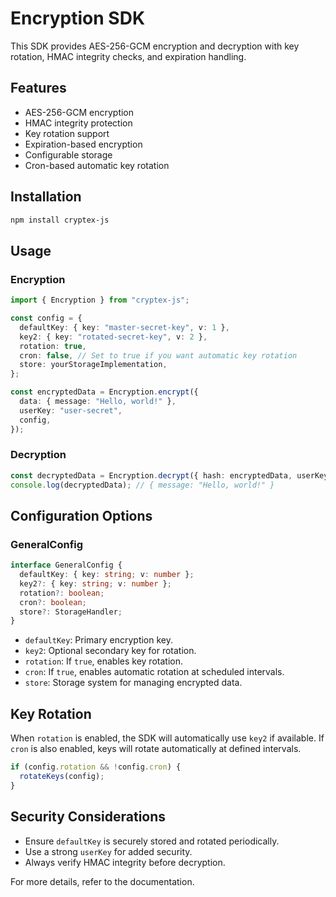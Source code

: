 # Encryption SDK

This SDK provides AES-256-GCM encryption and decryption with key rotation, HMAC integrity checks, and expiration handling.

## Features
- AES-256-GCM encryption
- HMAC integrity protection
- Key rotation support
- Expiration-based encryption
- Configurable storage
- Cron-based automatic key rotation

## Installation
```sh
npm install cryptex-js
```

## Usage

### Encryption
```ts
import { Encryption } from "cryptex-js";

const config = {
  defaultKey: { key: "master-secret-key", v: 1 },
  key2: { key: "rotated-secret-key", v: 2 },
  rotation: true,
  cron: false, // Set to true if you want automatic key rotation
  store: yourStorageImplementation,
};

const encryptedData = Encryption.encrypt({
  data: { message: "Hello, world!" },
  userKey: "user-secret",
  config,
});
```

### Decryption
```ts
const decryptedData = Encryption.decrypt({ hash: encryptedData, userKey: "user-secret", config });
console.log(decryptedData); // { message: "Hello, world!" }
```

## Configuration Options
### GeneralConfig
```ts
interface GeneralConfig {
  defaultKey: { key: string; v: number };
  key2?: { key: string; v: number };
  rotation?: boolean;
  cron?: boolean;
  store?: StorageHandler;
}
```
- `defaultKey`: Primary encryption key.
- `key2`: Optional secondary key for rotation.
- `rotation`: If `true`, enables key rotation.
- `cron`: If `true`, enables automatic rotation at scheduled intervals.
- `store`: Storage system for managing encrypted data.

## Key Rotation
When `rotation` is enabled, the SDK will automatically use `key2` if available. If `cron` is also enabled, keys will rotate automatically at defined intervals.

```ts
if (config.rotation && !config.cron) {
  rotateKeys(config);
}
```

## Security Considerations
- Ensure `defaultKey` is securely stored and rotated periodically.
- Use a strong `userKey` for added security.
- Always verify HMAC integrity before decryption.

For more details, refer to the documentation.

